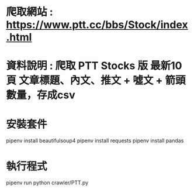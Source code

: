 # 爬取網站 : https://www.ptt.cc/bbs/Stock/index.html
# 資料說明 : 爬取 PTT Stocks 版 最新10頁 文章標題、內文、推文 + 噓文 + 箭頭數量，存成csv


# 安裝套件
pipenv install beautifulsoup4
pipenv install requests
pipenv install pandas

# 執行程式
pipenv run python crawler/PTT.py
